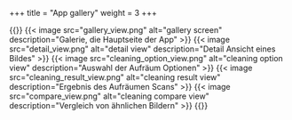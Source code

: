 +++
title = "App gallery"
weight = 3
+++

{{<gallery>}}
{{< image src="gallery_view.png" alt="gallery screen" description="Galerie, die Hauptseite der App" >}}
{{< image src="detail_view.png" alt="detail view" description="Detail Ansicht eines Bildes" >}}
{{< image src="cleaning_option_view.png" alt="cleaning option view" description="Auswahl der Aufräum Optionen" >}}
{{< image src="cleaning_result_view.png" alt="cleaning result view" description="Ergebnis des Aufräumen Scans" >}}
{{< image src="compare_view.png" alt="cleaning compare view" description="Vergleich von ähnlichen Bildern" >}}
{{</gallery>}}
